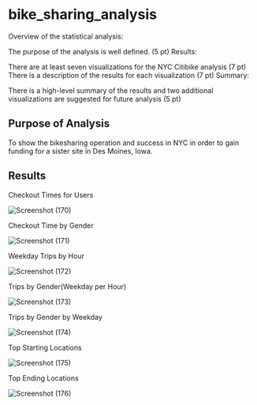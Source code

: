 # bike_sharing_analysis

Overview of the statistical analysis:

The purpose of the analysis is well defined. (5 pt)
Results:

There are at least seven visualizations for the NYC Citibike analysis (7 pt)
There is a description of the results for each visualization (7 pt)
Summary:

There is a high-level summary of the results and two additional visualizations are suggested for future analysis (5 pt)

## Purpose of Analysis

To show the bikesharing operation and success in NYC in order to gain funding for a sister site in Des Moines, Iowa. 

## Results

Checkout Times for Users

![Screenshot (170)](https://user-images.githubusercontent.com/90067477/148441444-30bd5b5d-d402-4e88-9a61-1ff55986bf5d.png)



Checkout Time by Gender

![Screenshot (171)](https://user-images.githubusercontent.com/90067477/148441498-c7a1766d-60ac-45b9-870a-1c8c56725e90.png)

Weekday Trips by Hour

![Screenshot (172)](https://user-images.githubusercontent.com/90067477/148441571-44bdacbf-852b-4642-8b89-32b592a8ccdd.png)

Trips by Gender(Weekday per Hour)

![Screenshot (173)](https://user-images.githubusercontent.com/90067477/148441650-c1b8465f-355a-4202-acd1-2a9c9c030847.png)

Trips by Gender by Weekday

![Screenshot (174)](https://user-images.githubusercontent.com/90067477/148441721-7f501b55-2cf7-4f36-bf2b-92fe088d3437.png)

Top Starting Locations

![Screenshot (175)](https://user-images.githubusercontent.com/90067477/148441766-28d3fa11-9e21-49e6-9dcb-69eff1ff6f43.png)

Top Ending Locations

![Screenshot (176)](https://user-images.githubusercontent.com/90067477/148441812-97e0f297-d668-41f4-974a-9892527c61b4.png)

